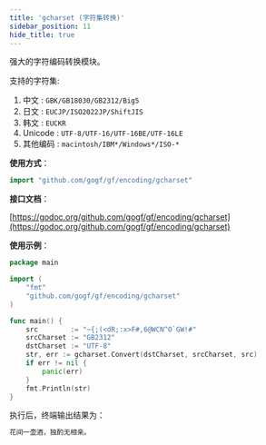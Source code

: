 ```yaml
---
title: 'gcharset (字符集转换)'
sidebar_position: 11
hide_title: true
---
```


强大的字符编码转换模块。

支持的字符集:

1. 中文 : `GBK/GB18030/GB2312/Big5`
2. 日文 : `EUCJP/ISO2022JP/ShiftJIS`
3. 韩文 : `EUCKR`
4. Unicode : `UTF-8/UTF-16/UTF-16BE/UTF-16LE`
5. 其他编码 : `macintosh/IBM*/Windows*/ISO-*`

**使用方式**：

```go
import "github.com/gogf/gf/encoding/gcharset"

```

**接口文档**：

[https://godoc.org/github.com/gogf/gf/encoding/gcharset](https://godoc.org/github.com/gogf/gf/encoding/gcharset)

**使用示例**：

```go
package main

import (
    "fmt"
    "github.com/gogf/gf/encoding/gcharset"
)

func main() {
    src        := "~{;(<dR;:x>F#,6@WCN^O`GW!#"
    srcCharset := "GB2312"
    dstCharset := "UTF-8"
    str, err := gcharset.Convert(dstCharset, srcCharset, src)
    if err != nil {
        panic(err)
    }
    fmt.Println(str)
}

```

执行后，终端输出结果为：

```html
花间一壶酒，独酌无相亲。

```